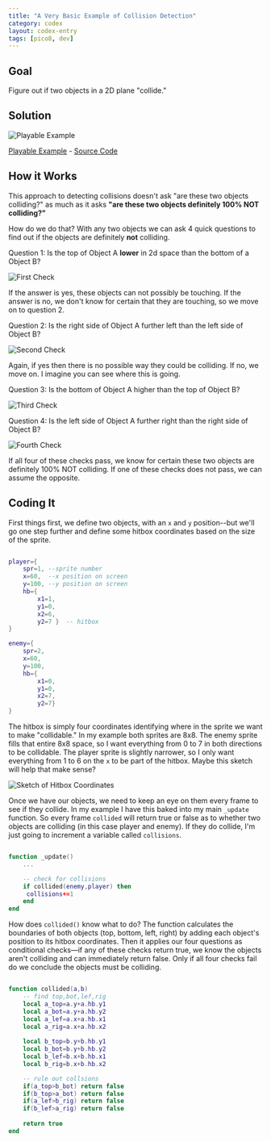 ```yaml
---
title: "A Very Basic Example of Collision Detection"
category: codex
layout: codex-entry
tags: [pico8, dev]
---
```


## Goal

Figure out if two objects in a 2D plane "collide." 

## Solution

![Playable Example](/assets/p8/collision.png)

<!-- The HTML and accompanying JavaScript are compiled from PICO-8. If you are looking to better understand the example source code, ignore these and look at the linked .P8 file in PICO-8 or your favorite IDE. -->
<a href="/assets/p8/collision.html">Playable Example</a> - [Source Code](/assets/p8/collision.p8)


## How it Works

This approach to detecting collisions doesn't ask "are these two objects colliding?" as much as it asks **"are these two objects definitely 100% NOT colliding?"**

How do we do that? With any two objects we can ask 4 quick questions to find out if the objects are definitely **not** colliding. 

Question 1: Is the top of Object A **lower** in 2d space than the bottom of a Object B? 

![First Check](/assets/img/collision-check-1.png)

If the answer is yes, these objects can not possibly be touching. If the answer is no, we don't know for certain that they are touching, so we move on to question 2. 

Question 2: Is the right side of Object A further left than the left side of Object B?

![Second Check](/assets/img/collision-check-2.png)

Again, if yes then there is no possible way they could be colliding. If no, we move on. I imagine you can see where this is going.

Question 3: Is the bottom of Object A higher than the top of Object B?

![Third Check](/assets/img/collision-check-3.png)

Question 4: Is the left side of Object A further right than the right side of Object B?

![Fourth Check](/assets/img/collision-check-4.png)

If all four of these checks pass, we know for certain these two objects are definitely 100% NOT colliding. If one of these checks does not pass, we can assume the opposite. 

## Coding It

First things first, we define two objects, with an `x` and `y` position--but we'll go one step further and define some hitbox coordinates based on the size of the sprite. 

```lua

player={
    spr=1, --sprite number
    x=60,  --x position on screen
    y=100, --y position on screen
    hb={
        x1=1,
        y1=0,
        x2=6,
        y2=7 }  -- hitbox
}

enemy={
    spr=2,
    x=60,
    y=100,
    hb={
        x1=0,
        y1=0,
        x2=7,
        y2=7}
}

```

The hitbox is simply four coordinates identifying where in the sprite we want to make "collidable." In my example both sprites are 8x8. The enemy sprite fills that entire 8x8 space, so I want everything from 0 to 7 in both directions to be collidable. The player sprite is slightly narrower, so I only want everything from 1 to 6 on the `x` to be part of the hitbox. Maybe this sketch will help that make sense?

![Sketch of Hitbox Coordinates](/assets/img/hitbox-example.png)

Once we have our objects, we need to keep an eye on them every frame to see if they collide. In my example I have this baked into my main `_update` function. So every frame `collided` will return true or false as to whether two objects are colliding (in this case player and enemy). If they do collide, I'm just going to increment a variable called `collisions`. 

```lua

function _update()
	...

	-- check for collisions
	if collided(enemy,player) then
	 collisions+=1
	end
end

```

How does `collided()` know what to do? The function calculates the boundaries of both objects (top, bottom, left, right) by adding each object's position to its hitbox coordinates. Then it applies our four questions as conditional checks—if any of these checks return true, we know the objects aren't colliding and can immediately return false. Only if all four checks fail do we conclude the objects must be colliding.

```lua 

function collided(a,b)
	-- find top,bot,lef,rig
	local a_top=a.y+a.hb.y1
	local a_bot=a.y+a.hb.y2
	local a_lef=a.x+a.hb.x1
	local a_rig=a.x+a.hb.x2
	
	local b_top=b.y+b.hb.y1
	local b_bot=b.y+b.hb.y2
	local b_lef=b.x+b.hb.x1
	local b_rig=b.x+b.hb.x2

	-- rule out collsions
    if(a_top>b_bot) return false
    if(b_top>a_bot) return false
	if(a_lef>b_rig) return false	
	if(b_lef>a_rig) return false
	
	return true
end

```
